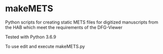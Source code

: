 # makeMETS
Python scripts for creating static METS files for digitized manuscripts from the HAB which meet the requirements of the DFG-Viewer

Tested with Python 3.6.9

To use edit and execute makeMETS.py


